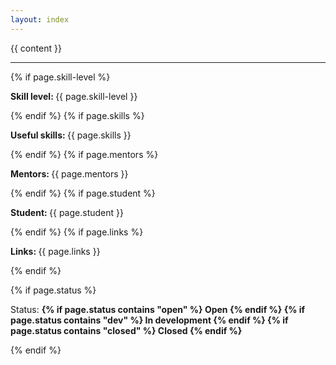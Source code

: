 ```yaml
---
layout: index
---
```

{{ content }}
<hr/>
{% if page.skill-level %}
	<p><strong>Skill level: </strong>{{ page.skill-level }}</p>
{% endif %}
{% if page.skills %}
	<p><strong>Useful skills: </strong>{{ page.skills }}</p>
{% endif %}
{% if page.mentors %}
	<p><strong>Mentors: </strong>{{ page.mentors }}</p>
{% endif %}
{% if page.student %}
	<p><strong>Student: </strong>{{ page.student }}</p>
{% endif %}
{% if page.links %}
	<p><strong>Links: </strong>{{ page.links }}</p>
{% endif %}


{% if page.status %}
		<p>Status: <strong>
		{% if page.status contains "open" %}
			Open
		{% endif %}
		{% if page.status contains "dev" %}
			In development
		{% endif %}
		{% if page.status contains "closed" %}
			Closed
		{% endif %}
		</strong></p>
{% endif %}
